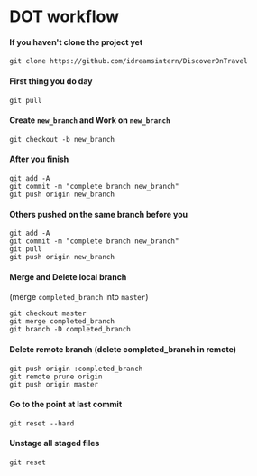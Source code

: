 # DOT workflow

#### If you haven't clone the project yet

``git clone https://github.com/idreamsintern/DiscoverOnTravel``

#### First thing you do day
```
git pull
```

#### Create `new_branch` and Work on `new_branch`

``git checkout -b new_branch``

#### After you finish
```
git add -A
git commit -m "complete branch new_branch"
git push origin new_branch
```

#### Others pushed on the same branch before you
```
git add -A
git commit -m "complete branch new_branch"
git pull
git push origin new_branch
```

#### Merge and Delete local branch 
(merge `completed_branch` into `master`)
```
git checkout master
git merge completed_branch
git branch -D completed_branch
```

#### Delete remote branch (delete completed_branch in remote)
```
git push origin :completed_branch
git remote prune origin
git push origin master
```

#### Go to the point at last commit
```
git reset --hard
```

#### Unstage all staged files
```
git reset
```
